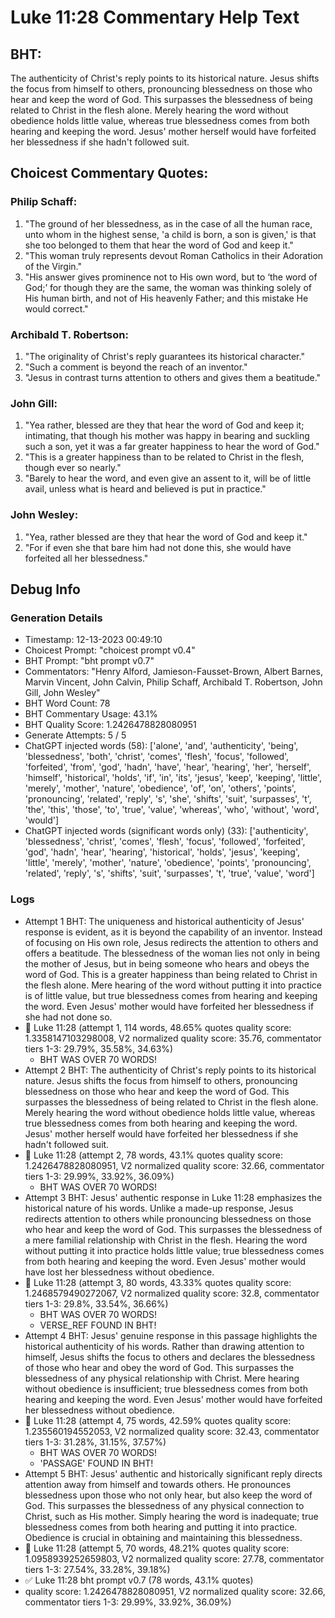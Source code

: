 # Luke 11:28 Commentary Help Text

## BHT:
The authenticity of Christ's reply points to its historical nature. Jesus shifts the focus from himself to others, pronouncing blessedness on those who hear and keep the word of God. This surpasses the blessedness of being related to Christ in the flesh alone. Merely hearing the word without obedience holds little value, whereas true blessedness comes from both hearing and keeping the word. Jesus' mother herself would have forfeited her blessedness if she hadn't followed suit.

## Choicest Commentary Quotes:
### Philip Schaff:
1. "The ground of her blessedness, as in the case of all the human race, unto whom in the highest sense, 'a child is born, a son is given,' is that she too belonged to them that hear the word of God and keep it." 
2. "This woman truly represents devout Roman Catholics in their Adoration of the Virgin."
3. "His answer gives prominence not to His own word, but to ‘the word of God;’ for though they are the same, the woman was thinking solely of His human birth, and not of His heavenly Father; and this mistake He would correct."

### Archibald T. Robertson:
1. "The originality of Christ's reply guarantees its historical character."
2. "Such a comment is beyond the reach of an inventor."
3. "Jesus in contrast turns attention to others and gives them a beatitude."

### John Gill:
1. "Yea rather, blessed are they that hear the word of God and keep it; intimating, that though his mother was happy in bearing and suckling such a son, yet it was a far greater happiness to hear the word of God."
2. "This is a greater happiness than to be related to Christ in the flesh, though ever so nearly."
3. "Barely to hear the word, and even give an assent to it, will be of little avail, unless what is heard and believed is put in practice."

### John Wesley:
1. "Yea, rather blessed are they that hear the word of God and keep it." 
2. "For if even she that bare him had not done this, she would have forfeited all her blessedness."


## Debug Info
### Generation Details
- Timestamp: 12-13-2023 00:49:10
- Choicest Prompt: "choicest prompt v0.4"
- BHT Prompt: "bht prompt v0.7"
- Commentators: "Henry Alford, Jamieson-Fausset-Brown, Albert Barnes, Marvin Vincent, John Calvin, Philip Schaff, Archibald T. Robertson, John Gill, John Wesley"
- BHT Word Count: 78
- BHT Commentary Usage: 43.1%
- BHT Quality Score: 1.2426478828080951
- Generate Attempts: 5 / 5
- ChatGPT injected words (58):
	['alone', 'and', 'authenticity', 'being', 'blessedness', 'both', 'christ', 'comes', 'flesh', 'focus', 'followed', 'forfeited', 'from', 'god', 'hadn', 'have', 'hear', 'hearing', 'her', 'herself', 'himself', 'historical', 'holds', 'if', 'in', 'its', 'jesus', 'keep', 'keeping', 'little', 'merely', 'mother', 'nature', 'obedience', 'of', 'on', 'others', 'points', 'pronouncing', 'related', 'reply', 's', 'she', 'shifts', 'suit', 'surpasses', 't', 'the', 'this', 'those', 'to', 'true', 'value', 'whereas', 'who', 'without', 'word', 'would']
- ChatGPT injected words (significant words only) (33):
	['authenticity', 'blessedness', 'christ', 'comes', 'flesh', 'focus', 'followed', 'forfeited', 'god', 'hadn', 'hear', 'hearing', 'historical', 'holds', 'jesus', 'keeping', 'little', 'merely', 'mother', 'nature', 'obedience', 'points', 'pronouncing', 'related', 'reply', 's', 'shifts', 'suit', 'surpasses', 't', 'true', 'value', 'word']

### Logs
- Attempt 1 BHT: The uniqueness and historical authenticity of Jesus' response is evident, as it is beyond the capability of an inventor. Instead of focusing on His own role, Jesus redirects the attention to others and offers a beatitude. The blessedness of the woman lies not only in being the mother of Jesus, but in being someone who hears and obeys the word of God. This is a greater happiness than being related to Christ in the flesh alone. Mere hearing of the word without putting it into practice is of little value, but true blessedness comes from hearing and keeping the word. Even Jesus' mother would have forfeited her blessedness if she had not done so.
- 🔄 Luke 11:28 (attempt 1, 114 words, 48.65% quotes quality score: 1.3358147103298008, V2 normalized quality score: 35.76, commentator tiers 1-3: 29.79%, 35.58%, 34.63%) 
	- BHT WAS OVER 70 WORDS!
- Attempt 2 BHT: The authenticity of Christ's reply points to its historical nature. Jesus shifts the focus from himself to others, pronouncing blessedness on those who hear and keep the word of God. This surpasses the blessedness of being related to Christ in the flesh alone. Merely hearing the word without obedience holds little value, whereas true blessedness comes from both hearing and keeping the word. Jesus' mother herself would have forfeited her blessedness if she hadn't followed suit.
- 🔄 Luke 11:28 (attempt 2, 78 words, 43.1% quotes quality score: 1.2426478828080951, V2 normalized quality score: 32.66, commentator tiers 1-3: 29.99%, 33.92%, 36.09%) 
	- BHT WAS OVER 70 WORDS!
- Attempt 3 BHT: Jesus' authentic response in Luke 11:28 emphasizes the historical nature of his words. Unlike a made-up response, Jesus redirects attention to others while pronouncing blessedness on those who hear and keep the word of God. This surpasses the blessedness of a mere familial relationship with Christ in the flesh. Hearing the word without putting it into practice holds little value; true blessedness comes from both hearing and keeping the word. Even Jesus' mother would have lost her blessedness without obedience.
- 🔄 Luke 11:28 (attempt 3, 80 words, 43.33% quotes quality score: 1.2468579490272067, V2 normalized quality score: 32.8, commentator tiers 1-3: 29.8%, 33.54%, 36.66%) 
	- BHT WAS OVER 70 WORDS! 
	- VERSE_REF FOUND IN BHT!
- Attempt 4 BHT: Jesus' genuine response in this passage highlights the historical authenticity of his words. Rather than drawing attention to himself, Jesus shifts the focus to others and declares the blessedness of those who hear and obey the word of God. This surpasses the blessedness of any physical relationship with Christ. Mere hearing without obedience is insufficient; true blessedness comes from both hearing and keeping the word. Even Jesus' mother would have forfeited her blessedness without obedience.
- 🔄 Luke 11:28 (attempt 4, 75 words, 42.59% quotes quality score: 1.235560194552053, V2 normalized quality score: 32.43, commentator tiers 1-3: 31.28%, 31.15%, 37.57%) 
	- BHT WAS OVER 70 WORDS! 
	- 'PASSAGE' FOUND IN BHT!
- Attempt 5 BHT: Jesus' authentic and historically significant reply directs attention away from himself and towards others. He pronounces blessedness upon those who not only hear, but also keep the word of God. This surpasses the blessedness of any physical connection to Christ, such as His mother. Simply hearing the word is inadequate; true blessedness comes from both hearing and putting it into practice. Obedience is crucial in obtaining and maintaining this blessedness.
- 🔄 Luke 11:28 (attempt 5, 70 words, 48.21% quotes quality score: 1.0958939252659803, V2 normalized quality score: 27.78, commentator tiers 1-3: 27.54%, 33.28%, 39.18%)
- ✅ Luke 11:28 bht prompt v0.7 (78 words, 43.1% quotes)
- quality score: 1.2426478828080951, V2 normalized quality score: 32.66, commentator tiers 1-3: 29.99%, 33.92%, 36.09%)